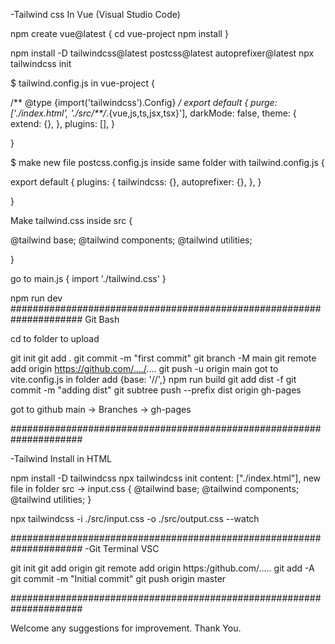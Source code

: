 -Tailwind css In Vue (Visual Studio Code)

npm create vue@latest
{
cd vue-project
npm install
}

npm install -D tailwindcss@latest postcss@latest autoprefixer@latest
npx tailwindcss init

$ tailwind.config.js in vue-project
{

/** @type {import('tailwindcss').Config} */
export default {
  purge: ['./index.html', './src/**/*.{vue,js,ts,jsx,tsx}'],
  darkMode: false,
  theme: {
    extend: {},
  },
  plugins: [],
}

}

$ make new file postcss.config.js inside same folder with tailwind.config.js
{

export default {
    plugins: {
      tailwindcss: {},
      autoprefixer: {},
    },
  }
  
}

Make tailwind.css inside src
{

@tailwind base;
@tailwind components;
@tailwind utilities;

}

go to main.js
{
import './tailwind.css'
}

npm run dev
#####################################################################
Git Bash

cd to folder to upload

git init
git add .
git commit -m "first commit"
git branch -M main
git remote add origin https://github.com/..../....
git push -u origin main
					<!--'/Product-preview/' -->
got to vite.config.js in folder add {base: '/<REPO NAME>/',} 
npm run build 
git add dist -f
git commit -m "adding dist"
git subtree push --prefix dist origin gh-pages

got to github main -> Branches -> gh-pages

#####################################################################

-Tailwind Install in HTML

npm install -D tailwindcss
npx tailwindcss init
content: ["./index.html"],
new file in folder src -> input.css 
{
@tailwind base;
@tailwind components;
@tailwind utilities;
}

npx tailwindcss -i ./src/input.css -o ./src/output.css --watch

<in HTML>
<link href="./src/output.css" rel="stylesheet">

#####################################################################
-Git Terminal VSC

git init 
git add origin
git remote add origin https:/github.com/.....
git add -A
git commit -m "Initial commit"
git push origin master

#####################################################################


Welcome any suggestions for improvement. Thank You.
